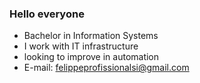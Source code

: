 ### Hello everyone

- Bachelor in Information Systems
- I work with IT infrastructure
- looking to improve in automation
- E-mail: felippeprofissionalsi@gmail.com
